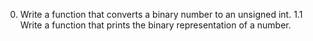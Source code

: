 0. Write a function that converts a binary number to an unsigned int.
1.1 Write a function that prints the binary representation of a number.
